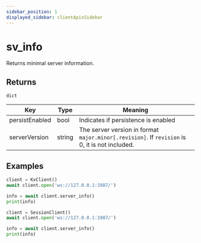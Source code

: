 ```yaml
---
sidebar_position: 1
displayed_sidebar: clientApisSidebar
---
```


# sv_info
Returns minimal server information.


## Returns
`dict`

|Key|Type|Meaning|
|---|---|---|
|persistEnabled|bool|Indicates if persistence is enabled|
|serverVersion|string|The server version in format `major.minor[.revision]`. If `revision` is 0, it is not included.|



## Examples

```py
client = KvClient()
await client.open('ws://127.0.0.1:1987/')

info = await client.server_info()
print(info)
```

```py
client = SessionClient()
await client.open('ws://127.0.0.1:1987/')

info = await client.server_info()
print(info)
```
